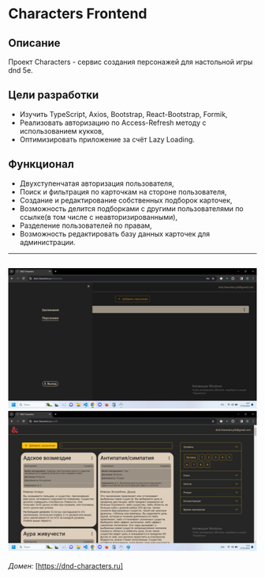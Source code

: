 # Characters Frontend

## Описание 
Проект Characters - сервис создания персонажей для настольной игры dnd 5e.

## Цели разработки
- Изучить TypeScript, Axios, Bootstrap, React-Bootstrap, Formik,
- Реализовать авторизацию по Access-Refresh методу с использованием кукков,
- Оптимизировать приложение за счёт Lazy Loading.

## Функционал
- Двухступенчатая авторизация пользователя,
- Поиск и фильтрация по карточкам на стороне пользователя,
- Создание и редактирование собственных подборок карточек,
- Возможность делится подборками с другими пользователями по ссылке(в том числе с неавторизированными),
- Разделение пользователей по правам,
- Возможность редактировать базу данных карточек для администрации.
----------------------------------------------------------
![Персонажи](https://github.com/DocMoro/image/raw/main/image/person.jpg)
![Заклинания](https://github.com/DocMoro/image/raw/main/image/spells.jpg)
----------------------------------------------------------
*Домен:* [https://dnd-characters.ru]
